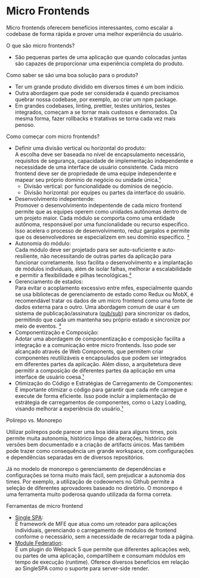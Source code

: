 # Micro Frontends

Micro frontends oferecem benefícios interessantes, como escalar a codebase de forma rápida e prover uma melhor experiência do usuário.

O que são micro frontends?

- São pequenas partes de uma aplicação que quando colocadas juntas são capazes de proporcionar uma experiência completa do produto.

Como saber se são uma boa solução para o produto?

- Ter um grande produto dividido em diversos times é um bom indício.
- Outra abordagem que pode ser considerada é quando precisamos quebrar nossa codebase, por exemplo, ao criar um npm package.
- Em grandes codebases, linting, prettier, testes unitários, testes integrados, começam a se tornar mais custosos e demorados. Da mesma forma, fazer rollbacks e tratativas se torna cada vez mais penoso.

Como começar com micro frontends?

- Definir uma divisão vertical ou horizontal do produto:<br/>
  A escolha deve ser baseada no nível de encapsulamento necessário, requisitos de segurança, capacidade de implementação independente e necessidade de uma interface de usuário consistente. Cada micro frontend deve ser de propriedade de uma equipe independente e mapear seu próprio domínio de negócio ou unidade única.[¹](https://microfrontend.dev/architecture/micro-frontends-architecture/)
  - Divisão vertical: por funcionalidade ou domínios de negócio.
  - Divisão horizontal: por equipes ou partes da interface do usuário.
- Desenvolvimento indepentende:<br/>
  Promover o desenvolvimento indepentende de cada micro frontend permite que as equipes operem como unidades autônomas dentro de um projeto maior. Cada módulo se comporta como uma entidade autônoma, responsável por uma funcionalidade ou recurso específico. Isso acelera o processo de desenvolvimento, reduz gargalos e permite que os desenvolvedores se especializem em seu domínio específico. [²](https://www.turing.com/blog/micro-frontends-what-are-they-when-to-use-them/)
- Autonomia do módulo:<br/>
  Cada módulo deve ser projetado para ser auto-suficiente e auto-resiliente, não necessitando de outras partes da aplicação para funcionar corretamente. Isso facilita o desenvolvimento e a implantação de módulos individuais, além de isolar falhas, melhorar a escalabilidade e permitir a flexibilidade e pilhas tecnológicas.[²](https://www.turing.com/blog/micro-frontends-what-are-they-when-to-use-them/)
- Gerenciamento de estados: <br/>
  Para evitar o acoplamento excessivo entre mfes, especialmente quando se usa bibliotecas de gerenciamento de estado como Redux ou MobX, é recomendável tratar os dados de um micro frontend como uma fonte de dados externa para o outro. Uma abordagem comum de usar é um sistema de publicação/assinatura ([pub/sub](https://cloud.google.com/pubsub/docs/overview?hl=pt-br)) para sincronizar os dados, permitindo que cada um mantenha seu próprio estado e sincronize por meio de eventos. [³](https://dev.to/dr_anks/micro-frontends-dos-donts-tools-and-scaling-strategies-3n4o)
- Componentização e Composição:<br/>
  Adotar uma abordagem de componentização e composição facilita a integração e a comunicação entre micro frontends. Isso pode ser alcançado através de Web Components, que permitem criar componentes reutilizáveis e encapsulados que podem ser integrados em diferentes partes da aplicação. Além disso, a arquitetetura deve permitir a composição de diferentes partes da aplicação em uma interface de usuário coesa.[¹](https://microfrontend.dev/architecture/micro-frontends-architecture/)
- Otimização do Código e Estratégias de Carregamento de Componentes:<br/>
  É importante otimizar o código para garantir que cada mfe carregue e execute de forma eficiente. Isso pode incluir a implementação de estrátegia de carregamentos de componentes, como o Lazy Loading, visando melhorar a experiência do usuário.[¹](https://microfrontend.dev/architecture/micro-frontends-architecture/)

Polirepo vs. Monorepo

Utilizar polirepos pode parecer uma boa idéia para alguns times, pois permite muita autonomia, histórico limpo de alterações, histórico de versões bem documentado e a criação de artifacts únicos. Mas também pode trazer como consequência um grande workspace, com configurações e dependências separadas em de diversos repositórios.

Já no modelo de monorepo o gerenciamento de dependências e configurações se torna muito mais fácil, sem prejudicar a autonomia dos times. Por exemplo, a utilização de codeowners no Github permite a seleção de diferentes aprovadores baseado no diretório. O monorepo é uma ferramenta muito poderosa quando utilizada da forma correta.

Ferramentas de micro frontend

- [Single SPA](https://single-spa.js.org/):<br/>
  É framework de MFE que atua como um roteador para aplicações individuais, gerenciando o carregamento de módulos de frontend conforme o necessário, sem a necessidade de recarregar toda a página.
- [Module Federation](https://module-federation.io/):<br/>
  É um plugin do Webpack 5 que permite que diferentes aplicações web, ou partes de uma aplicação, compartilhem e consumam módulos em tempo de execução (runtime). Oferece diversos benefícios em relação ao SingleSPA como o suporte para server-side render.
